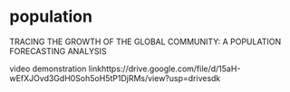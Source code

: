 # population
TRACING THE GROWTH OF THE GLOBAL COMMUNITY: A POPULATION FORECASTING ANALYSIS


video demonstration linkhttps://drive.google.com/file/d/15aH-wEfXJOvd3GdH0Soh5oH5tP1DjRMs/view?usp=drivesdk
